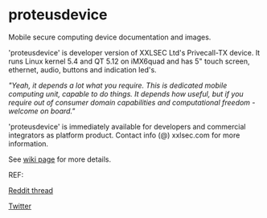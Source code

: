 # proteusdevice
Mobile secure computing device documentation and images. 

'proteusdevice' is developer version of XXLSEC Ltd's Privecall-TX device. It runs Linux kernel 5.4 and QT 5.12 on iMX6quad and has 5" touch screen, ethernet, audio, buttons and indication led's. 

*"Yeah, it depends a lot what you require. This is dedicated mobile computing unit, capable to do things. It depends how useful, but if you require out of consumer domain capabilities and computational freedom - welcome on board."*

'proteusdevice' is immediately available for developers and commercial integrators as platform product. Contact info (@) xxlsec.com for more information.

See [wiki page](https://github.com/xxlsec/proteusdevice/wiki) for more details.

REF:

[Reddit thread](https://www.reddit.com/r/linux_devices/comments/e1bxzo/linux_kernel_540_on_our_ethernet_equipped_mobile/)

[Twitter](https://twitter.com/xxlsec/)


